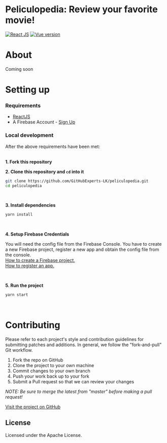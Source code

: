 
# Peliculopedia: Review your favorite movie! 

[![React JS](https://img.shields.io/badge/React-20232A?style=for-the-badge&logo=react&logoColor=61DAFB)]()
[![Vue version](https://img.shields.io/badge/Licence-MIT-orange)]()


# About
Coming soon


# Setting up


### Requirements

- [ReactJS](https://reactjs.org/docs/getting-started.html)
- A Firebase Account - [Sign Up](https://console.firebase.google.com/)


### Local development

After the above requirements have been met: 
<br><br>

<b>1. Fork this repository</b>

<b>2. Clone this repository and `cd` into it</b>

```bash
git clone https://github.com/GitHubExperts-LK/peliculopedia.git
cd peliculopedia
```
<br>

<b>3. Install dependencies</b>

```bash
yarn install
```
<br>

<b>4. Setup Firebase Credentials</b>

You will need the config file from the Firebase Console. You have to create a new Firebase project, register a new app and obtain the config file from the console. <br>
[How to create a Firebase project.](https://firebase.google.com/docs/web/setup#create-project)<br>
[How to register an app.](https://firebase.google.com/docs/web/setup#register-app)

<br>

<b>5. Run the project </b>

```bash
yarn start
```
<br>

# Contributing

Please refer to each project's style and contribution guidelines for submitting patches and additions. In general, we follow the "fork-and-pull" Git workflow.

1. Fork the repo on GitHub
2. Clone the project to your own machine
3. Commit changes to your own branch
4. Push your work back up to your fork
5. Submit a Pull request so that we can review your changes <br>

_NOTE: Be sure to merge the latest from "master" before making a pull request!_

[Visit the project on GitHub](https://github.com/GitHubExperts-LK/peliculopedia.git)

## License

Licensed under the Apache License.
 